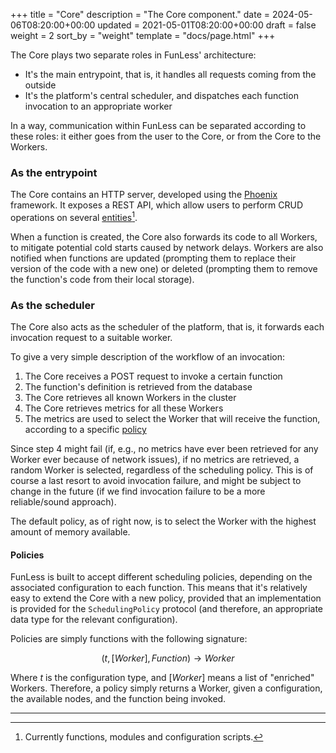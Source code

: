+++
title = "Core"
description = "The Core component."
date = 2024-05-06T08:20:00+00:00
updated = 2021-05-01T08:20:00+00:00
draft = false
weight = 2
sort_by = "weight"
template = "docs/page.html"
+++

The Core plays two separate roles in FunLess' architecture:
- It's the main entrypoint, that is, it handles all requests coming from the outside
- It's the platform's central scheduler, and dispatches each function invocation to an appropriate worker

In a way, communication within FunLess can be separated according to these roles: it either goes from the user to the Core, or from the Core to the Workers.

### As the entrypoint

The Core contains an HTTP server, developed using the [Phoenix](https://www.phoenixframework.org/) framework. It exposes a REST API, which allow users to perform CRUD operations on several [entities](../entities/)[^1].

When a function is created, the Core also forwards its code to all Workers, to mitigate potential cold starts caused by network delays. Workers are also notified when functions are updated (prompting them to replace their version of the code with a new one) or deleted (prompting them to remove the function's code from their local storage).

### As the scheduler

The Core also acts as the scheduler of the platform, that is, it forwards each invocation request to a suitable worker.

To give a very simple description of the workflow of an invocation:

1. The Core receives a POST request to invoke a certain function
2. The function's definition is retrieved from the database
3. The Core retrieves all known Workers in the cluster
4. The Core retrieves metrics for all these Workers
5. The metrics are used to select the Worker that will receive the function, according to a specific [policy](../entities/) 

Since step 4 might fail (if, e.g., no metrics have ever been retrieved for any Worker ever because of network issues), if no metrics are retrieved, a random Worker is selected, regardless of the scheduling policy. This is of course a last resort to avoid invocation failure, and might be subject to change in the future (if we find invocation failure to be a more reliable/sound approach).

The default policy, as of right now, is to select the Worker with the highest amount of memory available.

#### Policies

FunLess is built to accept different scheduling policies, depending on the associated configuration to each function. This means that it's relatively easy to extend the Core with a new policy, provided that an implementation is provided for the `SchedulingPolicy` protocol (and therefore, an appropriate data type for the relevant configuration).

Policies are simply functions with the following signature:

$$
(t, [Worker], Function) \rightarrow Worker
$$

Where $t$ is the configuration type, and $[Worker]$ means a list of "enriched" Workers. Therefore, a policy simply returns a Worker, given a configuration, the available nodes, and the function being invoked.

---

[^1]: Currently functions, modules and configuration scripts.